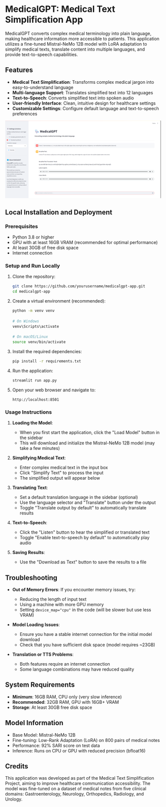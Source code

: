 # MedicalGPT: Medical Text Simplification App

MedicalGPT converts complex medical terminology into plain language, making healthcare information more accessible to patients. This application utilizes a fine-tuned Mistral-NeMo 12B model with LoRA adaptation to simplify medical texts, translate content into multiple languages, and provide text-to-speech capabilities.

## Features

- **Medical Text Simplification**: Transforms complex medical jargon into easy-to-understand language
- **Multi-language Support**: Translates simplified text into 12 languages
- **Text-to-Speech**: Converts simplified text into spoken audio
- **User-friendly Interface**: Clean, intuitive design for healthcare settings
- **Customizable Settings**: Configure default language and text-to-speech preferences

![Screenprint](SS.png)


## Local Installation and Deployment

### Prerequisites

- Python 3.8 or higher
- GPU with at least 16GB VRAM (recommended for optimal performance)
- At least 30GB of free disk space
- Internet connection

### Setup and Run Locally

1. Clone the repository:
   ```bash
   git clone https://github.com/yourusername/medicalgpt-app.git
   cd medicalgpt-app
   ```

2. Create a virtual environment (recommended):
   ```bash
   python -m venv venv
   
   # On Windows
   venv\Scripts\activate
   
   # On macOS/Linux
   source venv/bin/activate
   ```

3. Install the required dependencies:
   ```bash
   pip install -r requirements.txt
   ```

4. Run the application:
   ```bash
   streamlit run app.py
   ```

5. Open your web browser and navigate to:
   ```
   http://localhost:8501
   ```

### Usage Instructions

1. **Loading the Model**:
   - When you first start the application, click the "Load Model" button in the sidebar
   - This will download and initialize the Mistral-NeMo 12B model (may take a few minutes)

2. **Simplifying Medical Text**:
   - Enter complex medical text in the input box
   - Click "Simplify Text" to process the input
   - The simplified output will appear below

3. **Translating Text**:
   - Set a default translation language in the sidebar (optional)
   - Use the language selector and "Translate" button under the output
   - Toggle "Translate output by default" to automatically translate results

4. **Text-to-Speech**:
   - Click the "Listen" button to hear the simplified or translated text
   - Toggle "Enable text-to-speech by default" to automatically play audio

5. **Saving Results**:
   - Use the "Download as Text" button to save the results to a file

## Troubleshooting

- **Out of Memory Errors**: If you encounter memory issues, try:
  - Reducing the length of input text
  - Using a machine with more GPU memory
  - Setting `device_map="cpu"` in the code (will be slower but use less VRAM)

- **Model Loading Issues**:
  - Ensure you have a stable internet connection for the initial model download
  - Check that you have sufficient disk space (model requires ~23GB)

- **Translation or TTS Problems**:
  - Both features require an internet connection
  - Some language combinations may have reduced quality

## System Requirements

- **Minimum**: 16GB RAM, CPU only (very slow inference)
- **Recommended**: 32GB RAM, GPU with 16GB+ VRAM
- **Storage**: At least 30GB free disk space

## Model Information

- Base Model: Mistral-NeMo 12B
- Fine-tuning: Low-Rank Adaptation (LoRA) on 800 pairs of medical notes
- Performance: 92% SARI score on test data
- Inference: Runs on CPU or GPU with reduced precision (bfloat16)

## Credits

This application was developed as part of the Medical Text Simplification Project, aiming to improve healthcare communication accessibility. The model was fine-tuned on a dataset of medical notes from five clinical domains: Gastroenterology, Neurology, Orthopedics, Radiology, and Urology.